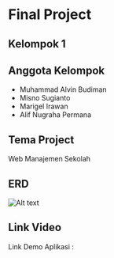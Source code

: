 # Final Project

## Kelompok 1

## Anggota Kelompok

-   Muhammad Alvin Budiman
-   Misno Sugianto
-   Marigel Irawan
-   Alif Nugraha Permana

## Tema Project

Web Manajemen Sekolah

## ERD

![Alt text](ERD.jng)

## Link Video

Link Demo Aplikasi :
